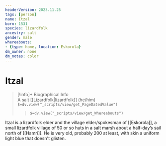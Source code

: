 ```yaml
---
headerVersion: 2023.11.25
tags: [person]
name: Itzal
born: 1531
species: lizardfolk
ancestry: salt
gender: male
whereabouts:
- {type: home, location: Eskorola}
dm_owner: none
dm_notes: color
---
```

# Itzal
>[!info]+ Biographical Info  
> A salt [[Lizardfolk|lizardfolk]] (he/him)  
> `$=dv.view("_scripts/view/get_PageDatedValue")`  
>> `$=dv.view("_scripts/view/get_Whereabouts")`

Itzal is a lizardfolk elder and the village elder/spokesman of [[Eskorola]], a small lizardfolk village of 50 or so huts in a salt marsh about a half-day’s sail north of [[Hamri]]. He is very old, probably 200 at least, with skin a uniform light blue that doesn't glisten.
